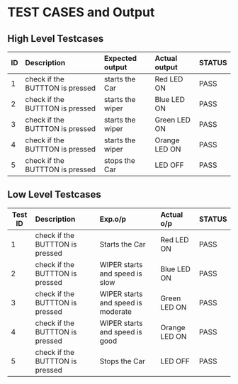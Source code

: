 
# TEST CASES and Output

## High Level Testcases
| ID | Description | Expected output | Actual output | STATUS |
| --------|:------------|:---------|:-----------|:-------------|
| 1 | check if the BUTTTON is pressed  | starts the Car | Red LED ON | PASS |
| 2 | check if the BUTTTON is pressed  | starts the wiper | Blue LED ON | PASS |
| 3 | check if the BUTTTON is pressed  | starts the wiper | Green LED ON | PASS |
| 4 | check if the BUTTTON is pressed  | starts the wiper | Orange LED ON | PASS |
| 5 | check if the BUTTTON is pressed  | stops the Car | LED OFF| PASS |









## Low Level Testcases
| Test ID | Description | Exp.o/p | Actual o/p | STATUS |
| --------|:------------|:--------|:-----------|:-------------|
| 1 | check if the BUTTTON is pressed | Starts the Car | Red LED ON | PASS |
| 2 | check if the BUTTTON is pressed | WIPER starts and speed is slow | Blue LED ON | PASS |
| 3 | check if the BUTTTON is pressed | WIPER starts and speed is moderate | Green LED ON | PASS |
| 4 | check if the BUTTTON is pressed | WIPER starts and speed is good | Orange LED ON | PASS |
| 5 | check if the BUTTTON is pressed | Stops the Car | LED  OFF| PASS |

